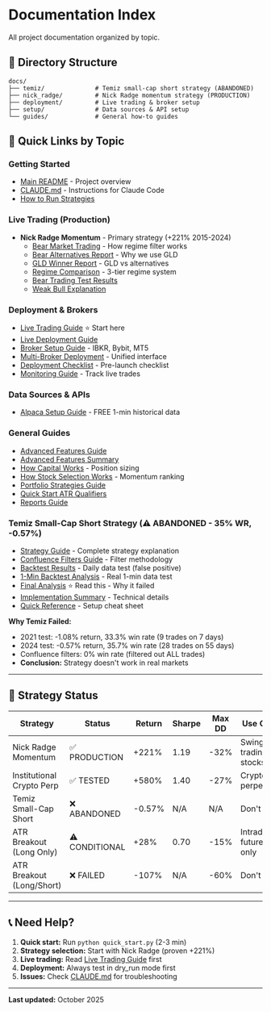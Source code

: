 # Documentation Index

All project documentation organized by topic.

## 📁 Directory Structure

```
docs/
├── temiz/              # Temiz small-cap short strategy (ABANDONED)
├── nick_radge/         # Nick Radge momentum strategy (PRODUCTION)
├── deployment/         # Live trading & broker setup
├── setup/              # Data sources & API setup
└── guides/             # General how-to guides
```

## 🎯 Quick Links by Topic

### Getting Started
- [Main README](../README.md) - Project overview
- [CLAUDE.md](../CLAUDE.md) - Instructions for Claude Code
- [How to Run Strategies](guides/HOW_TO_RUN_STRATEGIES.md)

### Live Trading (Production)
- **Nick Radge Momentum** - Primary strategy (+221% 2015-2024)
  - [Bear Market Trading](nick_radge/BEAR_MARKET_TRADING.md) - How regime filter works
  - [Bear Alternatives Report](nick_radge/BEAR_ALTERNATIVES_FINAL_REPORT.md) - Why we use GLD
  - [GLD Winner Report](nick_radge/GLD_WINNER_REPORT.md) - GLD vs alternatives
  - [Regime Comparison](nick_radge/REGIME_COMPARISON_CHART.md) - 3-tier regime system
  - [Bear Trading Test Results](nick_radge/BEAR_TRADING_TEST_RESULTS.md)
  - [Weak Bull Explanation](nick_radge/WEAK_BULL_EXPLANATION.md)

### Deployment & Brokers
- [Live Trading Guide](deployment/LIVE_TRADING_GUIDE.md) ⭐ Start here
- [Live Deployment Guide](deployment/LIVE_DEPLOYMENT_GUIDE.md)
- [Broker Setup Guide](deployment/BROKER_SETUP_GUIDE.md) - IBKR, Bybit, MT5
- [Multi-Broker Deployment](deployment/MULTI_BROKER_DEPLOYMENT.md) - Unified interface
- [Deployment Checklist](deployment/DEPLOYMENT_CHECKLIST.md) - Pre-launch checklist
- [Monitoring Guide](deployment/MONITORING_GUIDE.md) - Track live trades

### Data Sources & APIs
- [Alpaca Setup Guide](setup/ALPACA_SETUP_GUIDE.md) - FREE 1-min historical data

### General Guides
- [Advanced Features Guide](guides/ADVANCED_FEATURES_GUIDE.md)
- [Advanced Features Summary](guides/ADVANCED_FEATURES_SUMMARY.md)
- [How Capital Works](guides/HOW_CAPITAL_WORKS.md) - Position sizing
- [How Stock Selection Works](guides/HOW_STOCK_SELECTION_WORKS.md) - Momentum ranking
- [Portfolio Strategies Guide](guides/PORTFOLIO_STRATEGIES_GUIDE.md)
- [Quick Start ATR Qualifiers](guides/QUICK_START_ATR_QUALIFIERS.md)
- [Reports Guide](guides/REPORTS_GUIDE.md)

### Temiz Small-Cap Short Strategy (⚠️ ABANDONED - 35% WR, -0.57%)
- [Strategy Guide](temiz/TEMIZ_STRATEGY_GUIDE.md) - Complete strategy explanation
- [Confluence Filters Guide](temiz/CONFLUENCE_FILTERS_GUIDE.md) - Filter methodology
- [Backtest Results](temiz/TEMIZ_BACKTEST_RESULTS.md) - Daily data test (false positive)
- [1-Min Backtest Analysis](temiz/TEMIZ_1MIN_BACKTEST_ANALYSIS.md) - Real 1-min data test
- [Final Analysis](temiz/TEMIZ_FINAL_ANALYSIS.md) ⭐ Read this - Why it failed
- [Implementation Summary](temiz/TEMIZ_IMPLEMENTATION_SUMMARY.md) - Technical details
- [Quick Reference](temiz/TEMIZ_QUICK_REFERENCE.md) - Setup cheat sheet

**Why Temiz Failed:**
- 2021 test: -1.08% return, 33.3% win rate (9 trades on 7 days)
- 2024 test: -0.57% return, 35.7% win rate (28 trades on 55 days)
- Confluence filters: 0% win rate (filtered out ALL trades)
- **Conclusion:** Strategy doesn't work in real markets

---

## 🚦 Strategy Status

| Strategy | Status | Return | Sharpe | Max DD | Use Case |
|----------|--------|--------|--------|--------|----------|
| Nick Radge Momentum | ✅ PRODUCTION | +221% | 1.19 | -32% | Swing trading stocks |
| Institutional Crypto Perp | ✅ TESTED | +580% | 1.40 | -27% | Crypto perpetuals |
| Temiz Small-Cap Short | ❌ ABANDONED | -0.57% | N/A | N/A | Don't use |
| ATR Breakout (Long Only) | ⚠️ CONDITIONAL | +28% | 0.70 | -15% | Intraday futures only |
| ATR Breakout (Long/Short) | ❌ FAILED | -107% | N/A | -60% | Don't use |

---

## 📞 Need Help?

1. **Quick start:** Run `python quick_start.py` (2-3 min)
2. **Strategy selection:** Start with Nick Radge (proven +221%)
3. **Live trading:** Read [Live Trading Guide](deployment/LIVE_TRADING_GUIDE.md) first
4. **Deployment:** Always test in dry_run mode first
5. **Issues:** Check [CLAUDE.md](../CLAUDE.md) for troubleshooting

---

**Last updated:** October 2025
